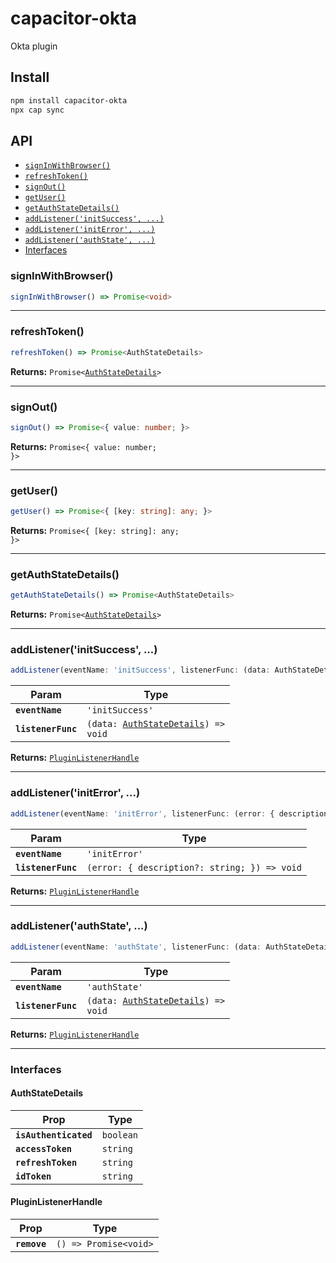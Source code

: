 # capacitor-okta

Okta plugin

## Install

```bash
npm install capacitor-okta
npx cap sync
```

## API

<docgen-index>

* [`signInWithBrowser()`](#signinwithbrowser)
* [`refreshToken()`](#refreshtoken)
* [`signOut()`](#signout)
* [`getUser()`](#getuser)
* [`getAuthStateDetails()`](#getauthstatedetails)
* [`addListener('initSuccess', ...)`](#addlistenerinitsuccess)
* [`addListener('initError', ...)`](#addlisteneriniterror)
* [`addListener('authState', ...)`](#addlistenerauthstate)
* [Interfaces](#interfaces)

</docgen-index>

<docgen-api>
<!--Update the source file JSDoc comments and rerun docgen to update the docs below-->

### signInWithBrowser()

```typescript
signInWithBrowser() => Promise<void>
```

--------------------


### refreshToken()

```typescript
refreshToken() => Promise<AuthStateDetails>
```

**Returns:** <code>Promise&lt;<a href="#authstatedetails">AuthStateDetails</a>&gt;</code>

--------------------


### signOut()

```typescript
signOut() => Promise<{ value: number; }>
```

**Returns:** <code>Promise&lt;{ value: number; }&gt;</code>

--------------------


### getUser()

```typescript
getUser() => Promise<{ [key: string]: any; }>
```

**Returns:** <code>Promise&lt;{ [key: string]: any; }&gt;</code>

--------------------


### getAuthStateDetails()

```typescript
getAuthStateDetails() => Promise<AuthStateDetails>
```

**Returns:** <code>Promise&lt;<a href="#authstatedetails">AuthStateDetails</a>&gt;</code>

--------------------


### addListener('initSuccess', ...)

```typescript
addListener(eventName: 'initSuccess', listenerFunc: (data: AuthStateDetails) => void) => PluginListenerHandle
```

| Param              | Type                                                                             |
| ------------------ | -------------------------------------------------------------------------------- |
| **`eventName`**    | <code>'initSuccess'</code>                                                       |
| **`listenerFunc`** | <code>(data: <a href="#authstatedetails">AuthStateDetails</a>) =&gt; void</code> |

**Returns:** <code><a href="#pluginlistenerhandle">PluginListenerHandle</a></code>

--------------------


### addListener('initError', ...)

```typescript
addListener(eventName: 'initError', listenerFunc: (error: { description?: string; }) => void) => PluginListenerHandle
```

| Param              | Type                                                       |
| ------------------ | ---------------------------------------------------------- |
| **`eventName`**    | <code>'initError'</code>                                   |
| **`listenerFunc`** | <code>(error: { description?: string; }) =&gt; void</code> |

**Returns:** <code><a href="#pluginlistenerhandle">PluginListenerHandle</a></code>

--------------------


### addListener('authState', ...)

```typescript
addListener(eventName: 'authState', listenerFunc: (data: AuthStateDetails) => void) => PluginListenerHandle
```

| Param              | Type                                                                             |
| ------------------ | -------------------------------------------------------------------------------- |
| **`eventName`**    | <code>'authState'</code>                                                         |
| **`listenerFunc`** | <code>(data: <a href="#authstatedetails">AuthStateDetails</a>) =&gt; void</code> |

**Returns:** <code><a href="#pluginlistenerhandle">PluginListenerHandle</a></code>

--------------------


### Interfaces


#### AuthStateDetails

| Prop                  | Type                 |
| --------------------- | -------------------- |
| **`isAuthenticated`** | <code>boolean</code> |
| **`accessToken`**     | <code>string</code>  |
| **`refreshToken`**    | <code>string</code>  |
| **`idToken`**         | <code>string</code>  |


#### PluginListenerHandle

| Prop         | Type                                      |
| ------------ | ----------------------------------------- |
| **`remove`** | <code>() =&gt; Promise&lt;void&gt;</code> |

</docgen-api>

